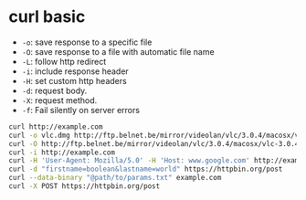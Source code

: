 # curl basic

- `-o`: save response to a specific file
- `-O`: save response to a file with automatic file name
- `-L`: follow http redirect
- `-i`: include response header
- `-H`: set custom http headers
- `-d`: request body.
- `-X`: request method.
- `-f`: Fail silently on server errors


```bash
curl http://example.com
curl -o vlc.dmg http://ftp.belnet.be/mirror/videolan/vlc/3.0.4/macosx/vlc-3.0.4.dmg
curl -O http://ftp.belnet.be/mirror/videolan/vlc/3.0.4/macosx/vlc-3.0.4.dmg
curl -i http://example.com
curl -H 'User-Agent: Mozilla/5.0' -H 'Host: www.google.com' http://example.com
curl -d "firstname=boolean&lastname=world" https://httpbin.org/post
curl --data-binary "@path/to/params.txt" example.com
curl -X POST https://httpbin.org/post
```